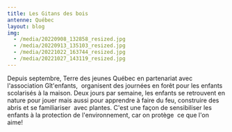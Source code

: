 ```yaml
---
title: Les Gitans des bois
antenne: Québec
layout: blog
img:
  - /media/20220908_132858_resized.jpg
  - /media/20220913_135103_resized.jpg
  - /media/20221022_163744_resized.jpg
  - /media/20221027_143119_resized.jpg
---
```

Depuis septembre, Terre des jeunes Québec en partenariat avec l'association Gît'enfants,  organisent des journées en forêt pour les enfants scolarisés à la maison. Deux jours par semaine, les enfants se retrouvent en nature pour jouer mais aussi pour apprendre à faire du feu, construire des abris et se familiariser  avec plantes. C'est une façon de sensibiliser les enfants à la protection de l'environnement, car on protège  ce que l'on aime!